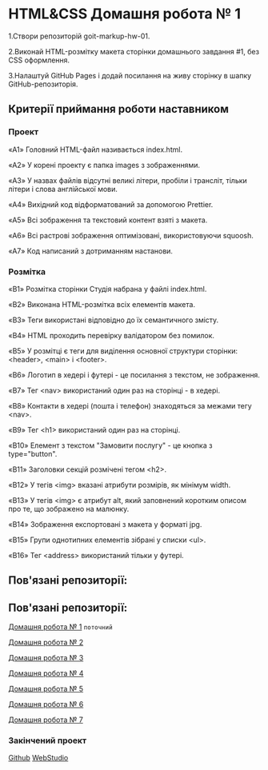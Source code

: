 # HTML&CSS Домaшня робота № 1

1.Створи репозиторій goit-markup-hw-01.

2.Виконай HTML-розмітку макета сторінки домашнього завдання #1, без CSS оформлення.

3.Налаштуй GitHub Pages і додай посилання на живу сторінку в шапку GitHub-репозиторія.


## Критерії приймання роботи наставником

### Проект
«A1» Головний HTML-файл називається index.html.

«A2» У корені проекту є папка images з зображеннями.

«A3» У назвах файлів відсутні великі літери, пробіли і трансліт, тільки літери і слова англійської мови.

«A4» Вихідний код відформатований за допомогою Prettier.

«A5» Всі зображення та текстовий контент взяті з макета.

«A6» Всі растрові зображення оптимізовані, використовуючи squoosh.

«A7» Код написаний з дотриманням настанови.

### Розмітка
«B1» Розмітка сторінки Студія набрана у файлі index.html.

«B2» Виконана HTML-розмітка всіх елементів макета.

«B3» Теги використані відповідно до їх семантичного змісту.

«B4» HTML проходить перевірку валідатором без помилок.

«B5» У розмітці є теги для виділення основної структури сторінки: \<header>, \<main> і \<footer>.

«B6» Логотип в хедері і футері - це посилання з текстом, не зображення.

«B7» Тег \<nav> використаний один раз на сторінці - в хедері.

«B8» Контакти в хедері (пошта і телефон) знаходяться за межами тегу \<nav>.

«B9» Тег \<h1> використаний один раз на сторінці.

«B10» Елемент з текстом "Замовити послугу" - це кнопка з type="button".

«B11» Заголовки секцій розмічені тегом \<h2>.

«B12» У тегів \<img> вказані атрибути розмірів, як мінімум width.

«B13» У тегів \<img> є атрибут alt, який заповнений коротким описом про те, що зображено на малюнку.

«B14» Зображення експортовані з макета у форматі jpg.

«B15» Групи однотипних елементів зібрані у списки \<ul>.

«B16» Тег \<address> використаний тільки у футері.

## Пов'язані репозиторії:
## Пов'язані репозиторії:
[Домашня робота № 1](https://github.com/acvetochka/goit-markup-hw-01) `поточний`

[Домашня робота № 2](https://github.com/acvetochka/goit-markup-hw-02)

[Домашня робота № 3](https://github.com/acvetochka/goit-markup-hw-03)

[Домашня робота № 4](https://github.com/acvetochka/goit-markup-hw-04)

[Домашня робота № 5](https://github.com/acvetochka/goit-markup-hw-05) 

[Домашня робота № 6](https://github.com/acvetochka/goit-markup-hw-06) 

[Домашня робота № 7](https://github.com/acvetochka/goit-markup-hw-07) 

### Закінчений проект
[Github](https://github.com/acvetochka/WebStudio) [WebStudio](acvetochka.github.io/WebStudio/)
